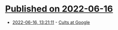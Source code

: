 # [Published on 2022-06-16](index.md)

* [2022-06-16, 13:21:11](https://news.ycombinator.com/item?id=31765730) - [Cults at Google](https://twitter.com/alphabetworkers/status/1537396946691772416)
